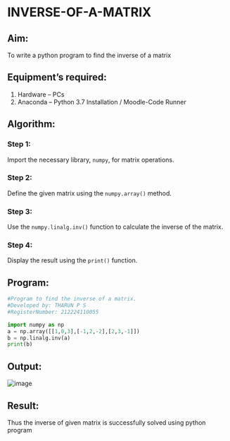 # INVERSE-OF-A-MATRIX
## Aim:
To write a python program to find the inverse of a matrix
## Equipment’s required:
1. 	Hardware – PCs
2. 	Anaconda – Python 3.7 Installation / Moodle-Code Runner
## Algorithm:
### Step 1:  
Import the necessary library, `numpy`, for matrix operations.  

### Step 2:  
Define the given matrix using the `numpy.array()` method.  

### Step 3:  
Use the `numpy.linalg.inv()` function to calculate the inverse of the matrix.  

### Step 4:  
Display the result using the `print()` function.  


## Program:
```python
#Program to find the inverse of a matrix.
#Developed by: THARUN P S
#RegisterNumber: 212224110055

import numpy as np
a = np.array([[1,0,3],[-1,2,-2],[2,3,-1]])
b = np.linalg.inv(a)
print(b)
```
## Output:
![image](https://github.com/user-attachments/assets/189427fa-4b89-46d5-8d2d-c5fbdc284305)

## Result:
Thus the inverse of given matrix is successfully solved using python program

